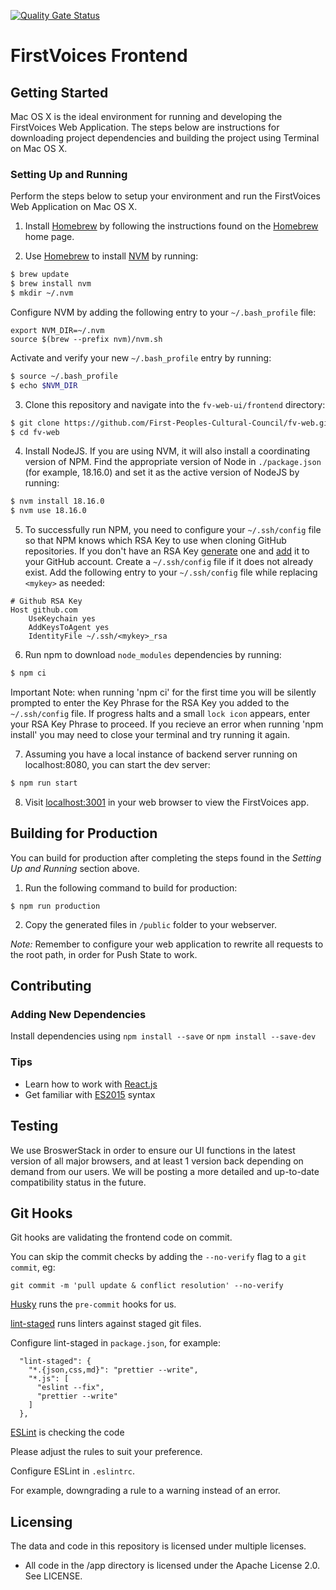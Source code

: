 [![Quality Gate Status](https://sonarcloud.io/api/project_badges/measure?project=First-Peoples-Cultural-Council_fv-web&metric=alert_status)](https://sonarcloud.io/dashboard?id=First-Peoples-Cultural-Council_fv-web)

# FirstVoices Frontend

## Getting Started

Mac OS X is the ideal environment for running and developing the FirstVoices Web Application. The steps below are instructions for downloading project dependencies and building the project using Terminal on Mac OS X.

### Setting Up and Running

Perform the steps below to setup your environment and run the FirstVoices Web Application on Mac OS X.

1. Install [Homebrew](https://brew.sh/) by following the instructions found on the [Homebrew](https://brew.sh/) home page.

2. Use [Homebrew](https://brew.sh/) to install [NVM](http://nvm.sh) by running:

```bash
$ brew update
$ brew install nvm
$ mkdir ~/.nvm
```

Configure NVM by adding the following entry to your `~/.bash_profile` file:

```
export NVM_DIR=~/.nvm
source $(brew --prefix nvm)/nvm.sh
```

Activate and verify your new `~/.bash_profile` entry by running:

```bash
$ source ~/.bash_profile
$ echo $NVM_DIR
```

3. Clone this repository and navigate into the `fv-web-ui/frontend` directory:

```bash
$ git clone https://github.com/First-Peoples-Cultural-Council/fv-web.git
$ cd fv-web
```

4. Install NodeJS. If you are using NVM, it will also install a coordinating version of NPM. Find the appropriate version of Node in `./package.json` (for example, 18.16.0) and set it as the active version of NodeJS by running:

```bash
$ nvm install 18.16.0
$ nvm use 18.16.0
```

5. To successfully run NPM, you need to configure your `~/.ssh/config` file so that NPM knows which RSA Key to use when cloning GitHub repositories. If you don't have an RSA Key [generate](https://help.github.com/articles/generating-a-new-ssh-key-and-adding-it-to-the-ssh-agent/) one and [add](https://help.github.com/articles/adding-a-new-ssh-key-to-your-github-account/) it to your GitHub account. Create a `~/.ssh/config` file if it does not already exist. Add the following entry to your `~/.ssh/config` file while replacing `<mykey>` as needed:

```
# Github RSA Key
Host github.com
    UseKeychain yes
    AddKeysToAgent yes
    IdentityFile ~/.ssh/<mykey>_rsa
```

6. Run npm to download `node_modules` dependencies by running:

```bash
$ npm ci
```

Important Note: when running 'npm ci' for the first time you will be silently prompted to enter the Key Phrase for the RSA Key you added to the `~/.ssh/config` file. If progress halts and a small `lock icon` appears, enter your RSA Key Phrase to proceed. If you recieve an error when running 'npm install' you may need to close your terminal and try running it again.

7. Assuming you have a local instance of backend server running on localhost:8080, you can start the dev server:

```bash
$ npm run start
```

8. Visit [localhost:3001](http://localhost:3001) in your web browser to view the FirstVoices app.

## Building for Production

You can build for production after completing the steps found in the _Setting Up and Running_ section above.

1. Run the following command to build for production:

```
$ npm run production
```

2. Copy the generated files in `/public` folder to your webserver.

_Note:_ Remember to configure your web application to rewrite all requests to the root path, in order for Push State to work.

## Contributing

### Adding New Dependencies

Install dependencies using `npm install --save` or `npm install --save-dev`

### Tips

- Learn how to work with [React.js](https://facebook.github.io/react/docs/getting-started.html)
- Get familiar with [ES2015](https://babeljs.io/docs/learn-es2015/) syntax

## Testing

We use BroswerStack in order to ensure our UI functions in the latest version of all major browsers, and at least 1 version back depending on demand from our users. We will be posting a more detailed and up-to-date compatibility status in the future.

## Git Hooks

Git hooks are validating the frontend code on commit.

You can skip the commit checks by adding the `--no-verify` flag to a `git commit`, eg:

`git commit -m 'pull update & conflict resolution' --no-verify`

[Husky](https://github.com/typicode/husky) runs the `pre-commit` hooks for us.

[lint-staged](https://github.com/okonet/lint-staged) runs linters against staged git files.

Configure lint-staged in `package.json`, for example:

```
  "lint-staged": {
    "*.{json,css,md}": "prettier --write",
    "*.js": [
      "eslint --fix",
      "prettier --write"
    ]
  },
```

[ESLint](https://eslint.org/) is checking the code

Please adjust the rules to suit your preference.

Configure ESLint in `.eslintrc`.

For example, downgrading a rule to a warning instead of an error.

## Licensing

The data and code in this repository is licensed under multiple licenses.

- All code in the /app directory is licensed under the Apache License 2.0. See LICENSE.
